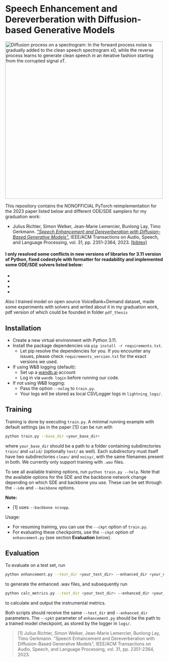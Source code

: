 # Speech Enhancement and Dereverberation with Diffusion-based Generative Models

<img src="https://raw.githubusercontent.com/sp-uhh/sgmse/main/diffusion_process.png" width="500" alt="Diffusion process on a spectrogram: In the forward process noise is gradually added to the clean speech spectrogram x0, while the reverse process learns to generate clean speech in an iterative fashion starting from the corrupted signal xT.">

This repository contains the NONOFFICIAL PyTorch reimplementation for the 2023 paper listed below and different ODE/SDE samplers for my graduation work:

- Julius Richter, Simon Welker, Jean-Marie Lemercier, Bunlong Lay, Timo Gerkmann. [*"Speech Enhancement and Dereverberation with Diffusion-Based Generative Models"*](https://ieeexplore.ieee.org/abstract/document/10149431), IEEE/ACM Transactions on Audio, Speech, and Language Processing, vol. 31, pp. 2351-2364, 2023. [[bibtex]](#citations--references)

#### I only resolved some conflicts in new versions of libraries for 3.11 version of Python, fixed codestyle with formatter for readability and implemented some ODE/SDE solvers listed below:
-
-
-
-
Also I trained model on open source VoiceBank+Demand dataset, made some experiments with solvers and writed about it in my graduation work, pdf version of which could be founded in folder  `pdf_thesis`

## Installation

- Create a new virtual environment with Python 3.11.
- Install the package dependencies via `pip install -r requirements.txt`.
  - Let pip resolve the dependencies for you. If you encounter any issues, please check `requirements_version.txt` for the exact versions we used.
- If using W&B logging (default):
    - Set up a [wandb.ai](https://wandb.ai/) account
    - Log in via `wandb login` before running our code.
- If not using W&B logging:
    - Pass the option `--nolog` to `train.py`.
    - Your logs will be stored as local CSVLogger logs in `lightning_logs/`.

## Training

Training is done by executing `train.py`. A minimal running example with default settings (as in the paper [1]) can be run with

```bash
python train.py --base_dir <your_base_dir>
```

where `your_base_dir` should be a path to a folder containing subdirectories `train/` and `valid/` (optionally `test/` as well). Each subdirectory must itself have two subdirectories `clean/` and `noisy/`, with the same filenames present in both. We currently only support training with `.wav` files.

To see all available training options, run `python train.py --help`. Note that the available options for the SDE and the backbone network change depending on which SDE and backbone you use. These can be set through the `--sde` and `--backbone` options.

**Note:**
- [1] uses `--backbone ncsnpp`.

Usage:
- For resuming training, you can use the `--ckpt` option of `train.py`.
- For evaluating these checkpoints, use the `--ckpt` option of `enhancement.py` (see section **Evaluation** below).

## Evaluation

To evaluate on a test set, run
```bash
python enhancement.py --test_dir <your_test_dir> --enhanced_dir <your_enhanced_dir> --ckpt <path_to_model_checkpoint>
```

to generate the enhanced .wav files, and subsequently run

```bash
python calc_metrics.py --test_dir <your_test_dir> --enhanced_dir <your_enhanced_dir>
```

to calculate and output the instrumental metrics.

Both scripts should receive the same `--test_dir` and `--enhanced_dir` parameters. The `--cpkt` parameter of `enhancement.py` should be the path to a trained model checkpoint, as stored by the logger in `logs/`.

>[1] Julius Richter, Simon Welker, Jean-Marie Lemercier, Bunlong Lay, Timo Gerkmann. "Speech Enhancement and Dereverberation with Diffusion-Based Generative Models", IEEE/ACM Transactions on Audio, Speech, and Language Processing, vol. 31, pp. 2351-2364, 2023.
